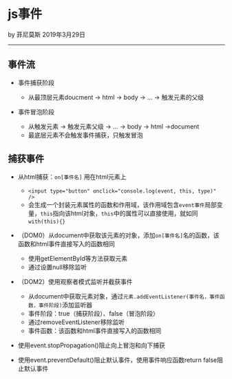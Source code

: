 

# js事件

by 菲尼莫斯 2019年3月29日

---

## 事件流

* 事件捕获阶段
    * 从最顶层元素doucment -> html -> body -> ... -> 触发元素的父级

* 事件冒泡阶段
    * 从触发元素 -> 触发元素父级 -> ... -> body -> html ->document
    * 最底层元素不会触发事件捕获，只触发冒泡

## 捕获事件

* 从html捕获：`on[事件名]` 用在html元素上
    * `<input type="button" onclick="console.log(event, this, type)" />`
    * 会生成一个封装元素属性的函数和作用域，该作用域包含`event事件`局部变量，`this`指向该html对象，`this`中的属性可以直接使用，就如同`with(this){}`

* （DOM0）从document中获取该元素的对象，添加`on[事件名]`名的函数，该函数和html事件直接写入的函数相同
    * 使用getElementById等方法获取元素
    * 通过设置null移除监听

* （DOM2）使用观察者模式监听并截获事件
    * 从document中获取元素对象，通过`元素.addEventListener(事件名，事件函数，事件阶段)`添加监听器
    * 事件阶段：true（捕获阶段）、false（冒泡阶段）
    * 通过removeEventListener移除监听
    * 事件函数：该函数和html事件直接写入的函数相同

* 使用event.stopPropagation()阻止向上冒泡和向下捕获

* 使用event.preventDefault()阻止默认事件，使用事件响应函数return false阻止默认事件


